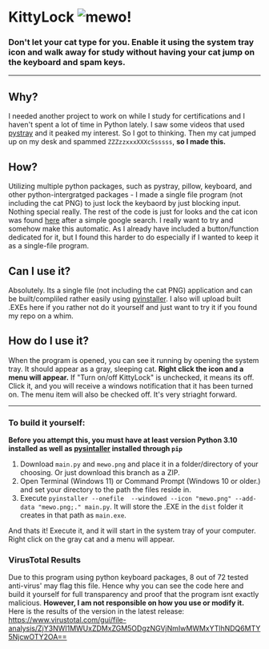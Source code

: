 # KittyLock ![mewo!](https://files.softicons.com/download/animal-icons/cat-force-icons-by-iconka/png/64x64/cat_sleep.png)
### **Don't let your cat type for you. Enable it using the system tray icon and walk away for study without having your cat jump on the keyboard and spam keys.**

---

## Why?
I needed another project to work on while I study for certifications and I haven't spent a lot of time in Python lately. I saw some videos that used [pystray](https://pystray.readthedocs.io/en/latest/index.html) and it peaked my interest. So I got to thinking. Then my cat jumped up on my desk and spammed `ZZZzzxxxXXXcSsssss`, **so I made this.**

## How?
Utilizing multiple python packages, such as pystray, pillow, keyboard, and other python-intergratged packages - I made a single file program (not including the cat PNG) to just lock the keybaord by just blocking input. Nothing special really. The rest of the code is just for looks and the cat icon was found [here](https://www.softicons.com/animal-icons/cat-force-icons-by-iconka/cat-sleep-icon) after a simple google search. I really want to try and somehow make this automatic. As I already have included a button/function dedicated for it, but I found this harder to do especially if I wanted to keep it as a single-file program.

## Can I use it?
Absolutely. Its a single file (not including the cat PNG) application and can be built/compliled rather easily using [pyinstaller](https://pyinstaller.org/en/stable/). I also will upload built .EXEs here if you rather not do it yourself and just want to try it if you found my repo on a whim.

## How do I use it?

When the program is opened, you can see it running by opening the system tray. It should appear as a gray, sleeping cat. **Right click the icon and a menu will appear.** If "Turn on/off KittyLock" is unchecked, it means its off. Click it, and you will receive a windows notification that it has been turned on. The menu item will also be checked off.
It's very striaght forward.

---

### To build it yourself:
**Before you attempt this, you must have at least version Python 3.10 installed as well as [pysintaller](https://pyinstaller.org/en/stable/) installed through `pip`**
1. Download `main.py` and `mewo.png` and place it in a folder/directory of your choosing. Or just download this branch as a ZIP.
2. Open Terminal (Windows 11) or Command Prompt (Windows 10 or older.) and set your directory to the path the files reside in.
3. Execute `pyinstaller --onefile  --windowed --icon "mewo.png" --add-data "mewo.png;." main.py`. It will store the .EXE in the `dist` folder it creates in that path as `main.exe`.

And thats it! Execute it, and it will start in the system tray of your computer. Right click on the gray cat and a menu will appear.

### VirusTotal Results
Due to this program using python keyboard packages, 8 out of 72 tested anti-virus' may flag this file. Hence why you can see the code here and build it yourself for full transparency and proof that the program isnt exactly malicious. **However, I am not responsible on how you use or modify it.** Here is the results of the version in the latest release:
https://www.virustotal.com/gui/file-analysis/ZjY3NWI1MWUxZDMxZGM5ODgzNGVjNmIwMWMxYTlhNDQ6MTY5NjcwOTY2OA==
